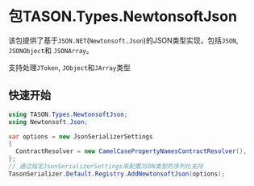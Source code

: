 # 包TASON.Types.NewtonsoftJson

该包提供了基于`JSON.NET`(`Newtonsoft.Json`)的JSON类型实现，包括`JSON`, `JSONObject`和 `JSONArray`。

支持处理`JToken`, `JObject`和`JArray`类型

## 快速开始

```csharp
using TASON.Types.NewtonsoftJson;
using Newtonsoft.Json;

var options = new JsonSerializerSettings
{
  ContractResolver = new CamelCasePropertyNamesContractResolver(),
};
// 通过指定JsonSerializerSettings来配置JSON类型的序列化支持
TasonSerializer.Default.Registry.AddNewtonsoftJson(options);
```